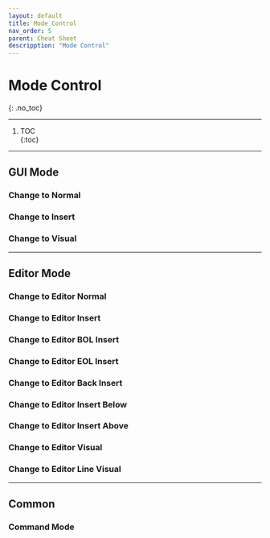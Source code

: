```yaml
---
layout: default
title: Mode Control
nav_order: 5
parent: Cheat Sheet
descripption: "Mode Control"
---
```


# Mode Control  
{: .no_toc}

<hr>

1. TOC  
{:toc}  

<hr>  


## GUI Mode

### Change to Normal  

### Change to Insert  


### Change to Visual  


<hr>  


## Editor Mode  
### Change to Editor Normal  

### Change to Editor Insert  

### Change to Editor BOL Insert  

### Change to Editor EOL Insert  

### Change to Editor Back Insert  

### Change to Editor Insert Below  

### Change to Editor Insert Above  

### Change to Editor Visual  

### Change to Editor Line Visual  

<hr>  

## Common  
### Command Mode  
